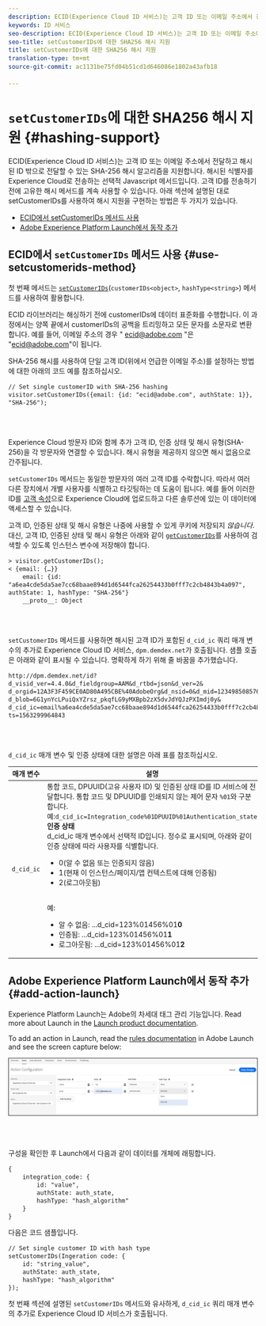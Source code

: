 ```yaml
---
description: ECID(Experience Cloud ID 서비스)는 고객 ID 또는 이메일 주소에서 전달하고 해시된 ID 밖으로 전달할 수 있는 SHA-256 해시 알고리즘을 지원합니다. 해시된 식별자를 Experience Cloud로 전송하는 선택적 Javascript 메서드입니다. 고객 ID를 전송하기 전에 고유한 해시 메서드를 계속 사용할 수 있습니다.
keywords: ID 서비스
seo-description: ECID(Experience Cloud ID 서비스)는 고객 ID 또는 이메일 주소에서 전달하고 해시된 ID 밖으로 전달할 수 있는 SHA-256 해시 알고리즘을 지원합니다. 해시된 식별자를 Experience Cloud로 전송하는 선택적 Javascript 메서드입니다. 고객 ID를 전송하기 전에 고유한 해시 메서드를 계속 사용할 수 있습니다.
seo-title: setCustomerIDs에 대한 SHA256 해시 지원
title: setCustomerIDs에 대한 SHA256 해시 지원
translation-type: tm+mt
source-git-commit: ac1131be75fd04b51cd1d646086e1802a43afb18

---
```



# `setCustomerIDs`에 대한 SHA256 해시 지원 {#hashing-support}

ECID(Experience Cloud ID 서비스)는 고객 ID 또는 이메일 주소에서 전달하고 해시된 ID 밖으로 전달할 수 있는 SHA-256 해시 알고리즘을 지원합니다. 해시된 식별자를 Experience Cloud로 전송하는 선택적 Javascript 메서드입니다. 고객 ID를 전송하기 전에 고유한 해시 메서드를 계속 사용할 수 있습니다.
아래 섹션에 설명된 대로 setCustomerIDs를 사용하여 해시 지원을 구현하는 방법은 두 가지가 있습니다.

* [ECID에서 setCustomerIDs 메서드 사용](/help/reference/hashing-support.md#use-setcustomerids-method)
* [Adobe Experience Platform Launch에서 동작 추가](/help/reference/hashing-support.md#add-action-launch)

## ECID에서 `setCustomerIDs` 메서드 사용 {#use-setcustomerids-method}

첫 번째 메서드는 [`setCustomerIDs`](/help/library/get-set/setcustomerids.md)(`customerIDs<object>`, `hashType<string>`) 메서드를 사용하여 활용합니다.

ECID 라이브러리는 해싱하기 전에 customerIDs에 데이터 표준화를 수행합니다. 이 과정에서는 양쪽 끝에서 customerIDs의 공백을 트리밍하고 모든 문자를 소문자로 변환합니다. 예를 들어, 이메일 주소의 경우 " ecid@adobe.com "은 "ecid@adobe.com"이 됩니다.

SHA-256 해시를 사용하여 단일 고객 ID(위에서 언급한 이메일 주소)를 설정하는 방법에 대한 아래의 코드 예를 참조하십시오.

```
// Set single customerID with SHA-256 hashing
visitor.setCustomerIDs({email: {id: "ecid@adobe.com", authState: 1}}, "SHA-256");
```

<br> 

Experience Cloud 방문자 ID와 함께 추가 고객 ID, 인증 상태 및 해시 유형(SHA-256)을 각 방문자와 연결할 수 있습니다. 해시 유형을 제공하지 않으면 해시 없음으로 간주됩니다.

`setCustomerIDs` 메서드는 동일한 방문자의 여러 고객 ID를 수락합니다. 따라서 여러 다른 장치에서 개별 사용자를 식별하고 타깃팅하는 데 도움이 됩니다. 예를 들어 이러한 ID를 [고객 속성](https://docs.adobe.com/content/help/en/core-services/interface/customer-attributes/attributes.html)으로 Experience Cloud에 업로드하고 다른 솔루션에 있는 이 데이터에 액세스할 수 있습니다.

고객 ID, 인증된 상태 및 해시 유형은 나중에 사용할 수 있게 쿠키에 저장되지 *않습니다*. 대신, 고객 ID, 인증된 상태 및 해시 유형은 아래와 같이 [`getCustomerIDs`](/help/library/get-set/getcustomerids.md)를 사용하여 검색할 수 있도록 인스턴스 변수에 저장해야 합니다.

```
> visitor.getCustomerIDs();
< {email: {…}}
    email: {id: "a6ea4cde5da5ae7cc68baae894d1d6544fca26254433b0fff7c2cb4843b4a097", authState: 1, hashType: "SHA-256"}
    __proto__: Object
```

<br> 

`setCustomerIDs` 메서드를 사용하면 해시된 고객 ID가 포함된 `d_cid_ic` 쿼리 매개 변수의 추가로 Experience Cloud ID 서비스, `dpm.demdex.net`가 호출됩니다. 샘플 호출은 아래와 같이 표시될 수 있습니다. 명확하게 하기 위해 줄 바꿈을 추가했습니다.

```
http://dpm.demdex.net/id?d_visid_ver=4.4.0&d_fieldgroup=AAM&d_rtbd=json&d_ver=2&
d_orgid=12A3F3F459CE0AD80A495CBE%40AdobeOrg&d_nsid=0&d_mid=12349850857640731290890207735189050123&
d_blob=6G1ynYcLPuiQxYZrsz_pkqfLG9yMXBpb2zX5dvJdYQJzPXImdj0y&
d_cid_ic=email%a6ea4cde5da5ae7cc68baae894d1d6544fca26254433b0fff7c2cb4843b4a097%011&
ts=1563299964843
```

<br> 

`d_cid_ic` 매개 변수 및 인증 상태에 대한 설명은 아래 표를 참조하십시오.

| 매개 변수 | 설명 |
|------------|----------|
| `d_cid_ic` | 통합 코드, DPUUID(고유 사용자 ID) 및 인증된 상태 ID를 ID 서비스에 전달합니다. 통합 코드 및 DPUUID를 인쇄되지 않는 제어 문자 <code>%01</code>와 구분합니다. <br> 예:<code>d_cid_ic=Integration_code%01DPUUID%01Authentication_state</code> <br> <b>인증 상태</b> <br> d_cid_ic 매개 변수에서 선택적 ID입니다. 정수로 표시되며, 아래와 같이 인증 상태에 따라 사용자를 식별합니다. <br> <ul><li>0(알 수 없음 또는 인증되지 않음)</li><li>1(현재 이 인스턴스/페이지/앱 컨텍스트에 대해 인증됨)</li><li>2(로그아웃됨)</li></ul> <br> 예: <br> <ul><li>알 수 없음: ...d_cid=123%01456%01<b>0</b></li><li>인증됨: ...d_cid=123%01456%01<b>1</b></li><li>로그아웃됨: ...d_cid=123%01456%01<b>2</b></li></ul> |

## Adobe Experience Platform Launch에서 동작 추가 {#add-action-launch}

Experience Platform Launch는 Adobe의 차세대 태그 관리 기능입니다. Read more about Launch in the [Launch product documentation](https://docs.adobe.com/content/help/en/launch/using/overview.html).

To add an action in Launch, read the [rules documentation](https://docs.adobe.com/help/en/launch/using/reference/manage-resources/rules.html) in Adobe Launch and see the screen capture below:

![](/help/reference/assets/hashing-support.png)

<br> 

구성을 확인한 후 Launch에서 다음과 같이 데이터를 개체에 래핑합니다.

```
{
    integration_code: {
        id: "value",
        authState: auth_state,
        hashType: "hash_algorithm"
    }
}
```

다음은 코드 샘플입니다.

```
// Set single customer ID with hash type
setCustomerIDs(Ingeration code: {
    id: "string_value",
    authState: auth_state,
    hashType: "hash_algorithm"
});
```

첫 번째 섹션에 설명된 `setCustomerIDs` 메서드와 유사하게, `d_cid_ic` 쿼리 매개 변수의 추가로 Experience Cloud ID 서비스가 호출됩니다.